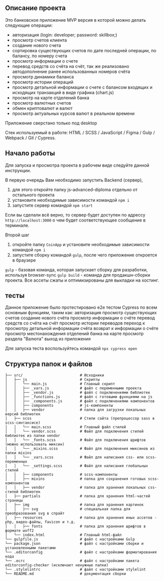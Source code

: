 ## Описание проекта

Это банковское приложение MVP версия в которой можно делать следующие операции:
- авторизация (login: developer; password: skillbox;)
- просмотр счетов клиента
- создание нового счета
- сортировка существующих счетов по дате последней операции, по балансу, по номеру счета
- просмотр информации о счете
- перевод средств со счёта на счёт, так же реализовано автодополнение ранее использованных номеров счёта
- просмотр динамики баланса
- просмотр истории операций
- просмотр детальной информации о счете с балансом входящих и исходящих транзакций в виде графика (chart.js)
- просмотр на карте отделений банка
- просмотр валютных счетов
- обмен криптовалют и валют
- просмотр актуальных курсов валют в реальном времени

Приложение сверстано только под desktop

Стек используемый в работе:
HTML / SCSS / JavaScript / Figma / Gulp / Webpack / Git / Cypress.

## Начало работы
Для запуска и просмотра проекта в рабочем виде следуйте данной инструкции.

В первую очередь Вам необходимо запустить Backend (сервер), 
1. для этого откройте папку js-advanced-diploma отдельно от остального проекта
2. установите необходимые зависимости командой `npm i`
3. запустите сервер командой `npm start`

Если вы сделали всё верно, то сервер будет доступен по адрессу `http://localhost:3000` о чем будет соответствующее сообщение в терминале.

Второй шаг
1. откройте папку `CoinApp` и установите необходимые зависимости командой `npm i`
2. запустите сборку командой `gulp`, после чего приложение откроется в браузере

`gulp` - базовая команда, которая запускает сборку для разработки, используя browser-sync
`gulp build` - команда для продакшн-сборки проекта. Все ассеты сжаты и оптимизированы для выкладки на хостинг.

## тесты 
Данное приложение было протестировано е2е тестом Cypress по всем основным функциям,
таким как:
  авторизация
  просмотр существующих счетов
  создание нового счёта
  просмотр информации о счёте
  перевод средств со счёта на счёт
  просмотр истории переводов
  переход к просмотру детальной информации счёта
  возврат к информации о счёте
  просмотр местонахождения отделений банка на карте
  просмотр раздела "Валюта"
  выход из приложения

Для запуска теста воспользуйтесь командой `npx cypress open`


## Структура папок и файлов 

```
├── src/                          # Исходники
│   ├── js                        # Скрипты
│   │   └── main.js               # Главный скрипт
│   │   ├── _vars.js              # файл с переменными проекта
│   │   ├── _vendor.js            # файл с подключениями библиотек
│   │   ├── _functions.js         # файл с готовыми функциями на js
│   │   ├── _components.js        # файл с подключениями компонентов
│   │   ├── components            # js-компоненты
│   │   ├── vendor                # папка для загрузки локальных версий библиотек
│   ├── scss                      # Стили сайта (препроцессор sass в scss-синтаксисе)
│   │   └── main.scss             # Главный файл стилей
│   │   └── vendor.scss           # Файл для подключения стилей библиотек из папки vendor
│   │   └── _fonts.scss           # Файл для подключения шрифтов (можно использовать миксин)
│   │   └── _mixins.scss          # Файл для подключения миксинов из папки mixins
│   │   └── _vars.scss            # Файл для написания css- или scss-переменных
│   │   └── _settings.scss        # Файл для написания глобальных стилей
│   │   ├── components            # scss-компоненты
│   │   ├── mixins                # папка для сохранения готовых scss-компонентов
│   │   ├── vendor                # папка для хранения локальных css-стилей библиотек
│   ├── partials                  # папка для хранения html-частей страницы
│   ├── img                       # папка для хранения картинок
│   │   ├── svg                   # специальная папка для преобразования svg в спрайт
│   ├── resources                 # папка для хранения иных ассетов - php, видео-файлы, favicon и т.д.
│   │   ├── fonts                 # папка для хранения шрифтов в формате woff2
│   └── index.html                # Главный html-файл
└── gulpfile.js                   # файл с настройками Gulp
└── package.json                  # файл с настройками сборки и установленными пакетами
└── .editorconfig                 # файл с настройками форматирования кода
└── .ecrc                         # файл с настройками пакета editorconfig-checker (исключает ненужные папки)
└── .stylelintrc                  # файл с настройками stylelint
└── README.md                     # документация сборки
```
